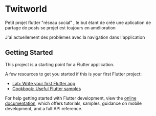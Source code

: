 # Twitworld

Petit projet flutter  "réseau social" , le but étant de créé une aplication de partage de posts 
se projet est toujours en amélioration 

J'ai actuellement des problèmes avec la navigation dans l'application

## Getting Started

This project is a starting point for a Flutter application.

A few resources to get you started if this is your first Flutter project:

- [Lab: Write your first Flutter app](https://docs.flutter.dev/get-started/codelab)
- [Cookbook: Useful Flutter samples](https://docs.flutter.dev/cookbook)

For help getting started with Flutter development, view the
[online documentation](https://docs.flutter.dev/), which offers tutorials,
samples, guidance on mobile development, and a full API reference.


